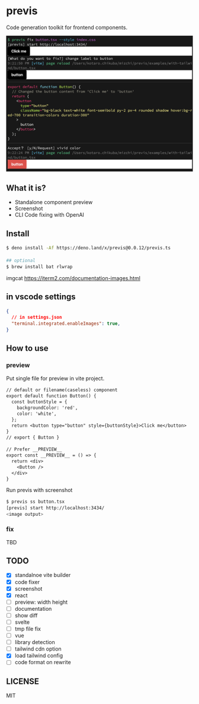 # previs

Code generation toolkit for frontend components.

![previs example](ss.png)

## What it is?

- Standalone component preview
- Screenshot
- CLI Code fixing with OpenAI



## Install

```bash
$ deno install -Af https://deno.land/x/previs@0.0.12/previs.ts

## optional
$ brew install bat rlwrap
```

imgcat https://iterm2.com/documentation-images.html

## in vscode settings

```json
{
  // in settings.json
  "terminal.integrated.enableImages": true,
}
```

## How to use

### preview

Put single file for preview in vite project.

```tsx
// default or filename(caseless) component
export default function Button() {
  const buttonStyle = {
    backgroundColor: 'red',
    color: 'white',
  };
  return <button type="button" style={buttonStyle}>Click me</button>
}
// export { Button }

// Prefer __PREVIEW__
export const __PREVIEW__ = () => {
  return <div>
    <Button />
  </div>
}
```

Run previs with screenshot

```bash
$ previs ss button.tsx
[previs] start http://localhost:3434/
<image output>
```

### fix

TBD

## TODO

- [x] standalnoe vite builder
- [x] code fixer
- [x] screenshot
- [x] react
- [ ] preview: width height
- [ ] documentation
- [ ] show diff
- [ ] svelte
- [ ] tmp file fix
- [ ] vue
- [ ] library detection
- [ ] tailwind cdn option
- [x] load tailwind config
- [ ] code format on rewrite

## LICENSE

MIT